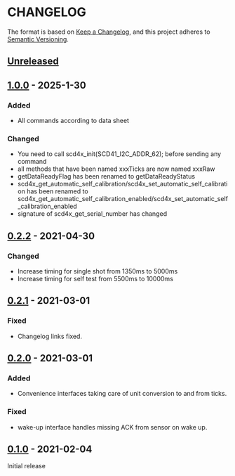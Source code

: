 # CHANGELOG

The format is based on [Keep a Changelog](https://keepachangelog.com/en/1.0.0/),
and this project adheres to [Semantic Versioning](https://semver.org/spec/v2.0.0.html).

## [Unreleased] 

## [1.0.0] - 2025-1-30

### Added
- All commands according to data sheet

### Changed
- You need to call scd4x_init(SCD41_I2C_ADDR_62); before sending any command
- all methods that have been named xxxTicks are now named xxxRaw
- getDataReadyFlag has been renamed to getDataReadyStatus
- scd4x_get_automatic_self_calibration/scd4x_set_automatic_self_calibration has been renamed to scd4x_get_automatic_self_calibration_enabled/scd4x_set_automatic_self_calibration_enabled
- signature of scd4x_get_serial_number has changed

## [0.2.2] - 2021-04-30

### Changed

* Increase timing for single shot from 1350ms to 5000ms
* Increase timing for self test from 5500ms to 10000ms


## [0.2.1] - 2021-03-01

### Fixed
- Changelog links fixed.

## [0.2.0] - 2021-03-01

### Added
- Convenience interfaces taking care of unit conversion to and from ticks.

### Fixed
- wake-up interface handles missing ACK from sensor on wake up.


## [0.1.0] - 2021-02-04

Initial release


[Unreleased]: https://github.com/Sensirion/raspberry-pi-i2c-scd4x/compare/1.0.0...HEAD
[1.0.0]: https://github.com/Sensirion/raspberry-pi-i2c-scd4x/compare/0.2.2...1.0.0
[0.2.2]: https://github.com/Sensirion/raspberry-pi-i2c-scd4x/compare/0.2.1...0.2.2
[0.2.1]: https://github.com/Sensirion/raspberry-pi-i2c-scd4x/compare/0.2.0...0.2.1
[0.2.0]: https://github.com/Sensirion/raspberry-pi-i2c-scd4x/compare/0.1.0...0.2.0
[0.1.0]: https://github.com/Sensirion/raspberry-pi-i2c-scd4x/releases/tag/0.1.0

